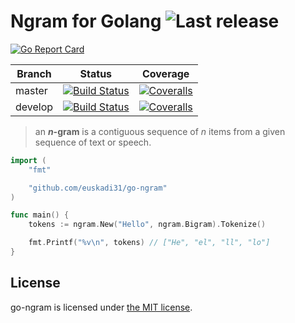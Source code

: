 Ngram for Golang ![Last release](https://img.shields.io/github/release/euskadi31/go-ngram.svg)
================

[![Go Report Card](https://goreportcard.com/badge/github.com/euskadi31/go-ngram)](https://goreportcard.com/report/github.com/euskadi31/go-ngram)

| Branch  | Status | Coverage |
|---------|--------|----------|
| master  | [![Build Status](https://img.shields.io/travis/euskadi31/go-ngram/master.svg)](https://travis-ci.org/euskadi31/go-ngram) | [![Coveralls](https://img.shields.io/coveralls/euskadi31/go-ngram/master.svg)](https://coveralls.io/github/euskadi31/go-ngram?branch=master) |
| develop | [![Build Status](https://img.shields.io/travis/euskadi31/go-ngram/develop.svg)](https://travis-ci.org/euskadi31/go-ngram) | [![Coveralls](https://img.shields.io/coveralls/euskadi31/go-ngram/develop.svg)](https://coveralls.io/github/euskadi31/go-ngram?branch=develop) |


> an **_n_-gram** is a contiguous sequence of _n_ items from a given sequence of text or speech.

~~~go
import (
    "fmt"

    "github.com/euskadi31/go-ngram"
)

func main() {
    tokens := ngram.New("Hello", ngram.Bigram).Tokenize()

    fmt.Printf("%v\n", tokens) // ["He", "el", "ll", "lo"]
}

~~~

## License

go-ngram is licensed under [the MIT license](LICENSE.md).
